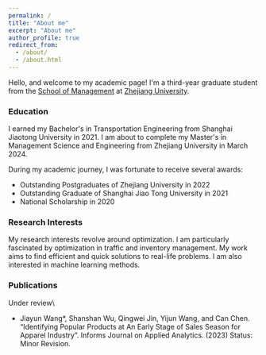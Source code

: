 ```yaml
---
permalink: /
title: "About me"
excerpt: "About me"
author_profile: true
redirect_from: 
  - /about/
  - /about.html
---
```



Hello, and welcome to my academic page! I'm a third-year graduate student from the [School of Management](http://en.som.zju.edu.cn/) at [Zhejiang University](https://www.zju.edu.cn/english/).

### Education

I earned my Bachelor's in Transportation Engineering from Shanghai Jiaotong University in 2021. I am about to complete my Master's in Management Science and Engineering from Zhejiang University in March 2024.

During my academic journey, I was fortunate to receive several awards:


- Outstanding Postgraduates of Zhejiang University in 2022
- Outstanding Graduate of Shanghai Jiao Tong University in 2021
- National Scholarship in 2020


### Research Interests

My research interests revolve around optimization. I am particularly fascinated by optimization in traffic and inventory management. My work aims to find efficient and quick solutions to real-life problems. I am also interested in machine learning methods.

### Publications

Under review\\
- Jiayun Wang*, Shanshan Wu, Qingwei Jin, Yijun Wang, and Can Chen. “Identifying Popular Products at An Early Stage of Sales Season for Apparel Industry”. Informs Journal on Applied Analytics. (2023) Status: Minor Revision.




